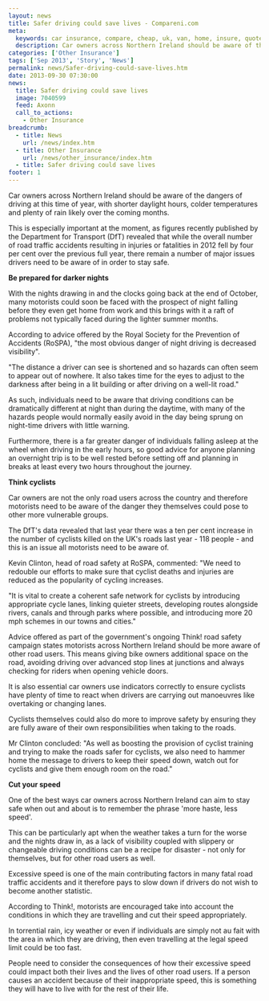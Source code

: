 ```yaml
---
layout: news
title: Safer driving could save lives - Compareni.com
meta:
  keywords: car insurance, compare, cheap, uk, van, home, insure, quotes, online, comparison, bike, loans, life
  description: Car owners across Northern Ireland should be aware of the dangers of driving at this time of year, with shorter daylight hours, colder temperatures an
categories: ['Other Insurance']
tags: ['Sep 2013', 'Story', 'News']
permalink: news/Safer-driving-could-save-lives.htm
date: 2013-09-30 07:30:00
news:
  title: Safer driving could save lives
  image: 7040599
  feed: Axonn
  call_to_actions:
    - Other Insurance
breadcrumb:
  - title: News
    url: /news/index.htm
  - title: Other Insurance
    url: /news/other_insurance/index.htm
  - title: Safer driving could save lives
footer: 1
---
```


Car owners across Northern Ireland should be aware of the dangers of driving at this time of year, with shorter daylight hours, colder temperatures and plenty of rain likely over the coming months.

This is especially important at the moment, as figures recently published by the Department for Transport (DfT) revealed that while the overall number of road traffic accidents resulting in injuries or fatalities in 2012 fell by four per cent over the previous full year, there remain a number of major issues drivers need to be aware of in order to stay safe.

<strong>Be prepared for darker nights</strong>

With the nights drawing in and the clocks going back at the end of October, many motorists could soon be faced with the prospect of night falling before they even get home from work and this brings with it a raft of problems not typically faced during the lighter summer months.

According to advice offered by the Royal Society for the Prevention of Accidents (RoSPA), &quot;the most obvious danger of night driving is decreased visibility&quot;.

&quot;The distance a driver can see is shortened and so hazards can often seem to appear out of nowhere. It also takes time for the eyes to adjust to the darkness after being in a lit building or after driving on a well-lit road.&quot;

As such, individuals need to be aware that driving conditions can be dramatically different at night than during the daytime, with many of the hazards people would normally easily avoid in the day being sprung on night-time drivers with little warning.

Furthermore, there is a far greater danger of individuals falling asleep at the wheel when driving in the early hours, so good advice for anyone planning an overnight trip is to be well rested before setting off and planning in breaks at least every two hours throughout the journey.

<strong>Think cyclists</strong>

Car owners are not the only road users across the country and therefore motorists need to be aware of the danger they themselves could pose to other more vulnerable groups.

The DfT&#39;s data revealed that last year there was a ten per cent increase in the number of cyclists killed on the UK&#39;s roads last year - 118 people - and this is an issue all motorists need to be aware of.

Kevin Clinton, head of&nbsp;road safety&nbsp;at RoSPA, commented: &quot;We need to redouble our efforts to make sure that cyclist deaths and injuries are reduced as the popularity of cycling increases.

&quot;It is vital to create a coherent safe network for cyclists by introducing appropriate cycle lanes, linking quieter streets, developing routes alongside rivers, canals and through parks where possible, and introducing more 20 mph schemes in our towns and cities.&quot;

Advice offered as part of the government&#39;s ongoing Think! road safety campaign states motorists across Northern Ireland should be more aware of other road users. This means giving bike owners additional space on the road, avoiding driving over advanced stop lines at junctions and always checking for riders when opening vehicle doors.

It is also essential car owners use indicators correctly to ensure cyclists have plenty of time to react when drivers are carrying out manoeuvres like overtaking or changing lanes.

Cyclists themselves could also do more to improve safety by ensuring they are fully aware of their own responsibilities when taking to the roads.

Mr Clinton concluded: &quot;As well as boosting the provision of cyclist training and trying to make the roads safer for cyclists, we also need to hammer home the message to drivers to keep their speed down, watch out for cyclists and give them enough room on the road.&quot;

<strong>Cut your speed</strong>

One of the best ways car owners across Northern Ireland can aim to stay safe when out and about is to remember the phrase &#39;more haste, less speed&#39;.

This can be particularly apt when the weather takes a turn for the worse and the nights draw in, as a lack of visibility coupled with slippery or changeable driving conditions can be a recipe for disaster - not only for themselves, but for other road users as well.

Excessive speed is one of the main contributing factors in many fatal road traffic accidents and it therefore pays to slow down if drivers do not wish to become another statistic.

According to Think!, motorists are encouraged take into account the conditions in which they are travelling and cut their speed appropriately.

In torrential rain, icy weather or even if individuals are simply not au fait with the area in which they are driving, then even travelling at the legal speed limit could be too fast.

People need to consider the consequences of how their excessive speed could impact both their lives and the lives of other road users. If a person causes an accident because of their inappropriate speed, this is something they will have to live with for the rest of their life.
